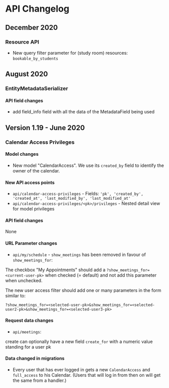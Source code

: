# API Changelog

## December 2020

### Resource API

- New query filter parameter for (study room) resources: `bookable_by_students`

## August 2020

### EntityMetadataSerializer

#### API field changes

- add field_info field with all the data of the MetadataField being used


## Version 1.19 - June 2020

###  Calendar Access Privileges

#### Model changes

- New model "CalendarAccess". We use its ```created_by``` field to identify the owner of the calendar.

#### New API access points

- ```api/calendar-access-privileges``` - Fields: ```'pk', 'created_by', 'created_at', 'last_modified_by', 'last_modified_at'```
- ```api/calendar-access-privileges/<pk>/privileges``` - Nested detail view for model privileges

#### API field changes

None

#### URL Parameter changes

- ```api/my/schedule``` - ```show_meetings``` has been removed in favour of ```show_meetings_for```:

The checkbox "My Appointments" should add a ```?show_meetings_for=<current-user-pk>``` when checked (= default) and not add 
this parameter when unchecked.

The new user access filter should add one or many parameters in the form similar to:

```
?show_meetings_for=<selected-user-pk>&show_meetings_for=<selected-user2-pk>&show_meetings_for=<selected-user3-pk>
```

#### Request data changes

- ```api/meetings```:

create can optionally have a new field ```create_for``` with a numeric value standing for a user pk

#### Data changed in migrations

- Every user that has ever logged in gets a new ```CalendarAccess``` and ```full_access``` to his Calendar. (Users that will log in 
from then on will get the same from a handler.)
